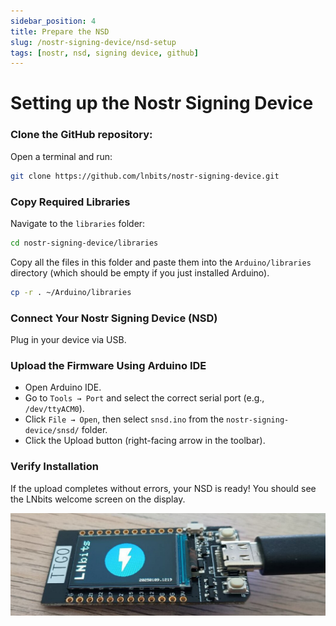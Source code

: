 ```yaml
---
sidebar_position: 4
title: Prepare the NSD
slug: /nostr-signing-device/nsd-setup
tags: [nostr, nsd, signing device, github]
---
```


# Setting up the Nostr Signing Device

### Clone the GitHub repository:

Open a terminal and run:

```bash
git clone https://github.com/lnbits/nostr-signing-device.git
```

### Copy Required Libraries

Navigate to the `libraries` folder:

```bash
cd nostr-signing-device/libraries
```

Copy all the files in this folder and paste them into the `Arduino/libraries` directory (which should be empty if you just installed Arduino).

```bash
cp -r . ~/Arduino/libraries
```

### Connect Your Nostr Signing Device (NSD)

Plug in your device via USB.


### Upload the Firmware Using Arduino IDE

- Open Arduino IDE.
- Go to `Tools → Port` and select the correct serial port (e.g., `/dev/ttyACM0`).
- Click `File → Open`, then select `snsd.ino` from the `nostr-signing-device/snsd/` folder.
- Click the Upload button (right-facing arrow in the toolbar).

### Verify Installation

If the upload completes without errors, your NSD is ready! You should see the LNbits welcome screen on the display.

![](/img/nsd/nsd.jpg)